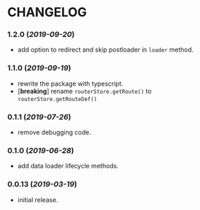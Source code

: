 # CHANGELOG

### 1.2.0 (*2019-09-20*)
- add option to redirect and skip postloader in `loader` method.

### 1.1.0 (*2019-09-19*)
- rewrite the package with typescript.
- [**breaking**] rename `routerStore.getRoute()` to `routerStore.getRouteDef()`


### 0.1.1 (*2019-07-26*)
- remove debugging code.


### 0.1.0 (*2019-06-28*)
- add data loader lifecycle methods.


### 0.0.13 (*2019-03-19*)
- initial release.
